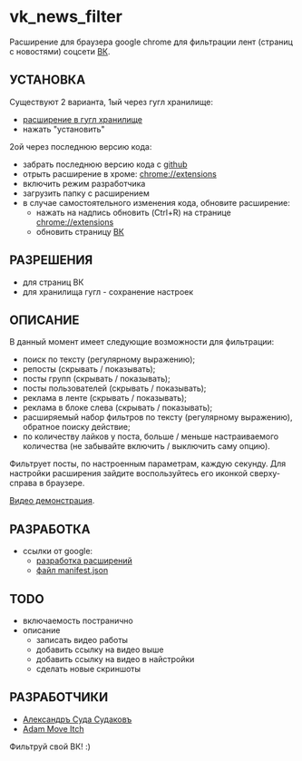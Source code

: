 vk_news_filter
=======

Расширение для браузера google chrome для фильтрации лент (страниц с новостями) соцсети [ВК](https://vk.com).

УСТАНОВКА
---------

Существуют 2 варианта, 1ый через гугл хранилище:
* [расширение в гугл хранилище](https://chrome.google.com/webstore/detail/новости-только-от-друзей/gfiijddehamgkgilbkfacoonhfpnmhpb)
* нажать "установить"

2ой через последнюю версию кода:
* забрать последнюю версию кода с [github](https://github.com/cyga/vk_news_filter)
* отрыть расширение в хроме: [chrome://extensions](chrome://extensions)
* включить режим разработчика
* загрузить папку с расширением
* в случае самостоятельного изменения кода, обновите расширение:
  * нажать на надпись обновить (Ctrl+R) на странице [chrome://extensions](chrome://extensions)
  * обновить страницу [ВК](https://vk.com)

РАЗРЕШЕНИЯ
----------

* для страниц ВК
* для хранилища гугл - сохранение настроек

ОПИСАНИЕ
--------

В данный момент имеет следующие возможности для фильтрации:
* поиск по тексту (регулярному выражению);
* репосты (скрывать / показывать);
* посты групп (скрывать / показывать);
* посты пользователей (скрывать / показывать);
* реклама в ленте (скрывать / показывать);
* реклама в блоке слева (скрывать / показывать);
* расширяемый набор фильтров по тексту (регулярному выражению), обратное поиску действие;
* по количеству лайков у поста, больше / меньше настраиваемого количества (не забывайте включить / выключить саму опцию).

Фильтрует посты, по настроенным параметрам, каждую секунду.
Для настройки расширения зайдите воспользуйтесь его иконкой сверху-справа в браузере.

[Видео демонстрация](http://youtu.be/TODO).

РАЗРАБОТКА
----------

* ссылки от google:
  * [разработка расширений](https://developer.chrome.com/extensions)
  * [файл manifest.json](https://developer.chrome.com/extensions/manifest)

TODO
----

* включаемость постранично
* описание
  * записать видео работы
  * добавить ссылку на видео выше
  * добавить ссылку на видео в найстройки
  * сделать новые скриншоты

РАЗРАБОТЧИКИ
------------

* [Александръ Суда Судаковъ](https://vk.com/cygakoB)
* [Adam Move Itch](https://vk.com/adam.move.itch)

Фильтруй свой ВК! :)
